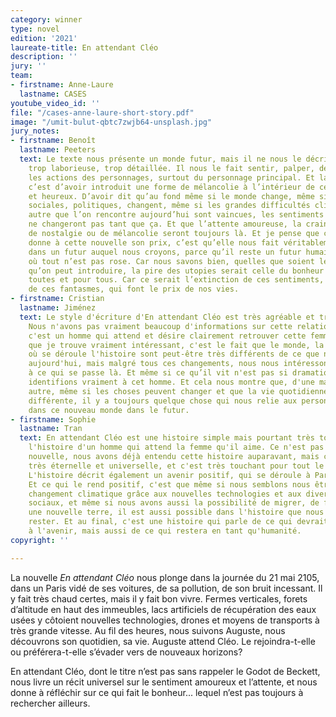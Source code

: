```yaml
---
category: winner
type: novel
edition: '2021'
laureate-title: En attendant Cléo
description: ''
jury: ''
team:
- firstname: Anne-Laure
  lastname: CASES
youtube_video_id: ''
file: "/cases-anne-laure-short-story.pdf"
image: "/umit-bulut-qbtc7zwjb64-unsplash.jpg"
jury_notes:
- firstname: Benoît
  lastname: Peeters
  text: Le texte nous présente un monde futur, mais il ne nous le décrit pas de manière
    trop laborieuse, trop détaillée. Il nous le fait sentir, palper, deviner à travers
    les actions des personnages, surtout du personnage principal. Et la deuxième qualité
    c’est d’avoir introduit une forme de mélancolie à l’intérieur de ce futur positif
    et heureux. D’avoir dit qu’au fond même si le monde change, même si les intentions
    sociales, politiques, changent, même si les grandes difficultés climatiques ou
    autre que l’on rencontre aujourd’hui sont vaincues, les sentiments humains eux
    ne changeront pas tant que ça. Et que l’attente amoureuse, la crainte, une forme
    de nostalgie ou de mélancolie seront toujours là. Et je pense que c’est cela qui
    donne à cette nouvelle son prix, c’est qu’elle nous fait véritablement entrer
    dans un futur auquel nous croyons, parce qu’il reste un futur humain, un futur
    où tout n’est pas rose. Car nous savons bien, quelles que soient les innovations
    qu’on peut introduire, la pire des utopies serait celle du bonheur obligé pour
    toutes et pour tous. Car ce serait l’extinction de ces sentiments, de ces rêveries,
    de ces fantasmes, qui font le prix de nos vies.
- firstname: Cristian
  lastname: Jiménez
  text: Le style d'écriture d'En attendant Cléo est très agréable et très direct.
    Nous n'avons pas vraiment beaucoup d'informations sur cette relation, juste que
    c'est un homme qui attend et désire clairement retrouver cette femme. Mais ce
    que je trouve vraiment intéressant, c'est le fait que le monde, la ville, la planète
    où se déroule l'histoire sont peut-être très différents de ce que nous vivons
    aujourd'hui, mais malgré tous ces changements, nous nous intéressons beaucoup
    à ce qui se passe là. Et même si ce qu’il vit n'est pas si dramatique, nous nous
    identifions vraiment à cet homme. Et cela nous montre que, d'une manière ou d'une
    autre, même si les choses peuvent changer et que la vie quotidienne peut être
    différente, il y a toujours quelque chose qui nous relie aux personnes qui vivront
    dans ce nouveau monde dans le futur.
- firstname: Sophie
  lastname: Tran
  text: En attendant Cléo est une histoire simple mais pourtant très touchante. C'est
    l'histoire d'un homme qui attend la femme qu'il aime. Ce n'est pas une histoire
    nouvelle, nous avons déjà entendu cette histoire auparavant, mais cela la rend
    très éternelle et universelle, et c'est très touchant pour tout le monde je pense.
    L'histoire décrit également un avenir positif, qui se déroule à Paris en 2105.
    Et ce qui le rend positif, c'est que même si nous semblons nous être adaptés au
    changement climatique grâce aux nouvelles technologies et aux divers bouleversements
    sociaux, et même si nous avons aussi la possibilité de migrer, de fuir, d'explorer
    une nouvelle terre, il est aussi possible dans l'histoire que nous souhaitions
    rester. Et au final, c'est une histoire qui parle de ce qui devrait être changé
    à l'avenir, mais aussi de ce qui restera en tant qu'humanité.
copyright: ''

---
```

La nouvelle _En attendant Cléo_ nous plonge dans la journée du 21 mai 2105, dans un Paris vidé de ses voitures, de sa pollution, de son bruit incessant. Il y fait très chaud certes, mais il y fait bon vivre. Fermes verticales, forets d’altitude en haut des immeubles, lacs artificiels de récupération des eaux usées y côtoient nouvelles technologies, drones et moyens de transports à très grande vitesse. Au fil des heures, nous suivons Auguste, nous découvrons son quotidien, sa vie. Auguste attend Cléo. Le rejoindra-t-elle ou préférera-t-elle s’évader vers de nouveaux horizons? 

En attendant Cléo, dont le titre n’est pas sans rappeler le Godot de Beckett, nous livre un récit universel sur le sentiment amoureux et l’attente, et nous donne à réfléchir sur ce qui fait le bonheur... lequel n’est pas toujours à rechercher ailleurs.